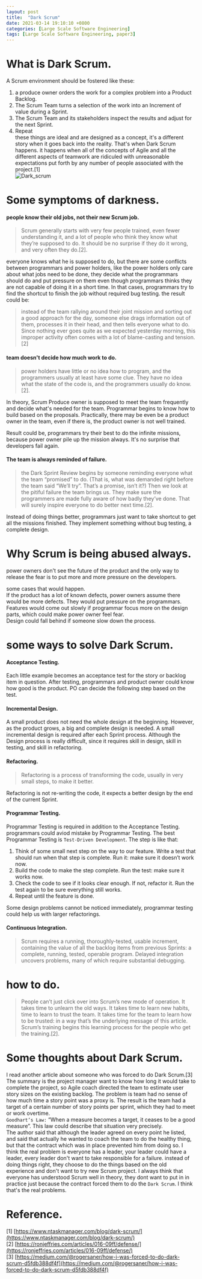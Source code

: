```yaml
---
layout: post
title:  "Dark Scrum"
date: 2021-03-14 19:10:10 +0800
categories: [Large Scale Software Engineering]
tags: [Large Scale Software Engineering, paper3]
---
```


# What is Dark Scrum.  
A Scrum environment should be fostered like these: 
1. a produce owner orders the work for a complex problem into a Product Backlog.  
2. The Scrum Team turns a selection of the work into an Increment of value during a Sprint.  
3. The Scrum Team and its stakeholders inspect the results and adjust for the next Sprint.  
4. Repeat  
these things are ideal and are designed as a concept, it's a different story when it goes back into the reality. That's when Dark Scrum happens. it happens when all of the concepts of Agile and all the different aspects of teamwork are ridiculed with unreasonable expectations put forth by any number of people associated with the project.[1]  
![Dark_scrum](https://raw.githubusercontent.com/cheng1621/cheng1621.github.io/main/_posts/sample/dark_scrum.png)  
# Some symptoms of darkness. 
#### people know their old jobs, not their new Scrum job.
> Scrum generally starts with very few people trained, even fewer understanding it, and a lot of people who think they know what they’re supposed to do. It should be no surprise if they do it wrong, and very often they do.[2].  

everyone knows what he is supposed to do, but there are some conflicts between programmars and power holders, like the power holders only care about what jobs need to be done, they decide what the programmars should do and put pressure on them even though programmars thinks they are not capable of doing it in a short time. In that cases, programmars try to find the shortcut to finish the job without required bug testing. the result could be:  

> instead of the team rallying around their joint mission and sorting out a good approach for the day, someone else drags information out of them, processes it in their head, and then tells everyone what to do. Since nothing ever goes quite as we expected yesterday morning, this improper activity often comes with a lot of blame-casting and tension.[2]

#### team doesn't decide how much work to do.
> power holders have little or no idea how to program, and the programmers usually at least have some clue. They have no idea what the state of the code is, and the programmers usually do know.[2].  

In theory, Scrum Produce owner is supposed to meet the team frequently and decide what's needed for the team. Programmar begins to know how to build based on the proposals. Practically, there may be even be a product owner in the team, even if there is, the product owner is not well trained.  

Result could be, programmars try their best to do the infinite missions, because power owner pile up the mission always. It's no surprise that developers fail again.  

#### The team is always reminded of failure. 
> the Dark Sprint Review begins by someone reminding everyone what the team “promised” to do. (That is, what was demanded right before the team said “We’ll try”. That’s a promise, isn’t it?) Then we look at the pitiful failure the team brings us. They make sure the programmers are made fully aware of how badly they’ve done. That will surely inspire everyone to do better next time.[2].  

Instead of doing things better, programmars just want to take shortcut to get all the missions finished. They implement something without bug testing, a complete design.  

# Why Scrum is being abused always.
power owners don't see the future of the product and the only way to release the fear is to put more and more pressure on the developers.  

some cases that would happen.  
If the product has a lot of known defects, power owners assume there would be more defects. They would put pressure on the programmars.  
Features would come out slowly if programmar focus more on the design parts, which could make power owner feel fear.  
Design could fall behind if someone slow down the process.  


# some ways to solve Dark Scrum.  

#### Acceptance Testing. 
Each little example becomes an acceptance test for the story or backlog item in question. After testing, programmars and product owner could know how good is the product. PO can decide the following step based on the test.  

#### Incremental Design. 
A small product does not need the whole design at the beginning. However, as the product grows, a big and complete design is needed. A small incremental design is required after each Sprint process. Although the Design process is really difficult, since it requires skill in design, skill in testing, and skill in refactoring.  

#### Refactoring. 
> Refactoring is a process of transforming the code, usually in very small steps, to make it better.  

Refactoring is not re-writing the code, it expects a better design by the end of the current Sprint.  

#### Programmar Testing. 
Programmar Testing is required in addition to the Acceptance Testing. programmars could aviod mistake by Programmar Testing. The best Programmar Testing is `Test-Driven Development`. The step is like that:
1. Think of some small next step on the way to our feature. Write a test that should run when that step is complete. Run it: make sure it doesn’t work now.  
2. Build the code to make the step complete. Run the test: make sure it works now.  
3. Check the code to see if it looks clear enough. If not, refactor it. Run the test again to be sure everything still works.  
4. Repeat until the feature is done.  

Some design problems cannot be noticed immediately, programmar testing could help us with larger refactorings.  

#### Continuous Integration. 
> Scrum requires a running, thoroughly-tested, usable increment, containing the value of all the backlog items from previous Sprints: a complete, running, tested, operable program. Delayed integration uncovers problems, many of which require substantial debugging.  


# how to do.
> People can’t just click over into Scrum’s new mode of operation. It takes time to unlearn the old ways. It takes time to learn new habits, time to learn to trust the team. It takes time for the team to learn how to be trusted: in a way that’s the underlying message of this article. Scrum’s training begins this learning process for the people who get the training.[2].  

# Some thoughts about Dark Scrum. 
I read another article about someone who was forced to do Dark Scrum.[3]
The summary is the project manager want to know how long it would take to complete the project, so Agile coach directed the team to estimate user story sizes on the existing backlog. The problem is team had no sense of how much time a story point was a proxy is. The result is the team had a target of a certain number of story points per sprint, which they had to meet or work overtime.  
`Goodhart’s Law:` “When a measure becomes a target, it ceases to be a good measure”. This law could describe that situation very precisely.  
The author said that although the leader agreed on every point he listed, and said that actually he wanted to coach the team to do the healthy thing, but that the contract which was in place prevented him from doing so. I think the real problem is everyone has a leader, your leader could have a leader, every leader don't want to take responsible for a failure. instead of doing things right, they choose to do the things based on the old experience and don't want to try new Scrum project. I always think that everyone has understood Scrum well in theory, they dont want to put in in practice just because the contract forced them to do the `Dark Scrum`. I think that's the real problems.  

# Reference.
[1] [https://www.ntaskmanager.com/blog/dark-scrum/](https://www.ntaskmanager.com/blog/dark-scrum/)  
[2] [https://ronjeffries.com/articles/016-09ff/defense/](https://ronjeffries.com/articles/016-09ff/defense/)  
[3] [https://medium.com/@rogersaner/how-i-was-forced-to-do-dark-scrum-d5fdb388df4f](https://medium.com/@rogersaner/how-i-was-forced-to-do-dark-scrum-d5fdb388df4f)  
